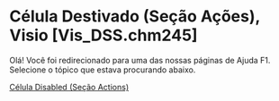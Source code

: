 
# Célula Destivado (Seção Ações), Visio [Vis_DSS.chm245]

Olá! Você foi redirecionado para uma das nossas páginas de Ajuda F1. Selecione o tópico que estava procurando abaixo.

[Célula Disabled (Seção Actions)](http://msdn.microsoft.com/library/ebf66729-d794-a398-268a-84d761bf06b6%28Office.15%29.aspx)
